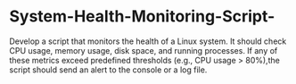 # System-Health-Monitoring-Script-

Develop a script that monitors the health of a Linux system. It should check CPU usage, memory usage, disk space, and running processes. If any of these metrics exceed predefined thresholds (e.g., CPU usage > 80%),the script should send an alert to the console or a log file.
